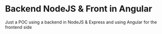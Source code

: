# Backend NodeJS & Front in Angular

Just a POC using a backend in NodeJS & Express and using Angular for the frontend side
